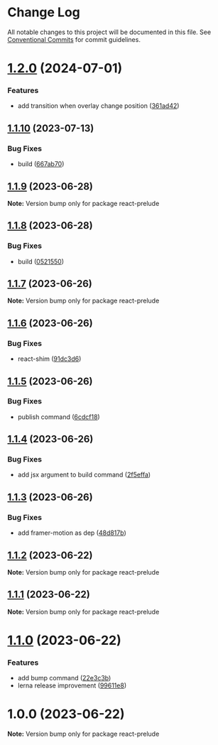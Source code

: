 # Change Log

All notable changes to this project will be documented in this file.
See [Conventional Commits](https://conventionalcommits.org) for commit guidelines.

# [1.2.0](https://github.com/thienphanexcalibur/react-prelude/compare/v1.1.10...v1.2.0) (2024-07-01)


### Features

* add transition when overlay change position ([361ad42](https://github.com/thienphanexcalibur/react-prelude/commit/361ad42482a74ccb7032b2122253b0dbb3c8238b))





## [1.1.10](https://github.com/thienphanexcalibur/react-prelude/compare/v1.1.9...v1.1.10) (2023-07-13)


### Bug Fixes

* build ([667ab70](https://github.com/thienphanexcalibur/react-prelude/commit/667ab707b6b441c58772b720270bce45999a3ad2))





## [1.1.9](https://github.com/thienphanexcalibur/react-prelude/compare/v1.1.8...v1.1.9) (2023-06-28)

**Note:** Version bump only for package react-prelude





## [1.1.8](https://github.com/thienphanexcalibur/react-prelude/compare/v1.1.7...v1.1.8) (2023-06-28)


### Bug Fixes

* build ([0521550](https://github.com/thienphanexcalibur/react-prelude/commit/0521550249f5666de9e0d09a58bda3e4d68c6c9e))





## [1.1.7](https://github.com/thienphanexcalibur/react-prelude/compare/v1.1.6...v1.1.7) (2023-06-26)

**Note:** Version bump only for package react-prelude





## [1.1.6](https://github.com/thienphanexcalibur/react-prelude/compare/v1.1.5...v1.1.6) (2023-06-26)


### Bug Fixes

* react-shim ([91dc3d6](https://github.com/thienphanexcalibur/react-prelude/commit/91dc3d6c2407c7ca1f79d363b510fd12923a2fe0))





## [1.1.5](https://github.com/thienphanexcalibur/react-prelude/compare/v1.1.4...v1.1.5) (2023-06-26)


### Bug Fixes

* publish command ([6cdcf18](https://github.com/thienphanexcalibur/react-prelude/commit/6cdcf181ffe95e1a8a007b1119280e77efd87c5b))





## [1.1.4](https://github.com/thienphanexcalibur/react-prelude/compare/v1.1.3...v1.1.4) (2023-06-26)


### Bug Fixes

* add jsx argument to build command ([2f5effa](https://github.com/thienphanexcalibur/react-prelude/commit/2f5effa8f97680a209b1cbb9ddc6102a48bc368e))





## [1.1.3](https://github.com/thienphanexcalibur/react-prelude/compare/v1.1.2...v1.1.3) (2023-06-26)


### Bug Fixes

* add framer-motion as dep ([48d817b](https://github.com/thienphanexcalibur/react-prelude/commit/48d817bc424ff6977b017b1c900862f7c54edd3a))





## [1.1.2](https://github.com/thienphanexcalibur/react-prelude/compare/v1.1.1...v1.1.2) (2023-06-22)

**Note:** Version bump only for package react-prelude





## [1.1.1](https://github.com/thienphanexcalibur/react-prelude/compare/v1.1.0...v1.1.1) (2023-06-22)

**Note:** Version bump only for package react-prelude





# [1.1.0](https://github.com/thienphanexcalibur/react-prelude/compare/v1.0.0...v1.1.0) (2023-06-22)


### Features

* add bump command ([22e3c3b](https://github.com/thienphanexcalibur/react-prelude/commit/22e3c3ba5aa371533ea69db9f33b14208967d112))
* lerna release improvement ([99611e8](https://github.com/thienphanexcalibur/react-prelude/commit/99611e8e73c32e263cb4615cccf0d96dcdccb86c))





# 1.0.0 (2023-06-22)

**Note:** Version bump only for package react-prelude
